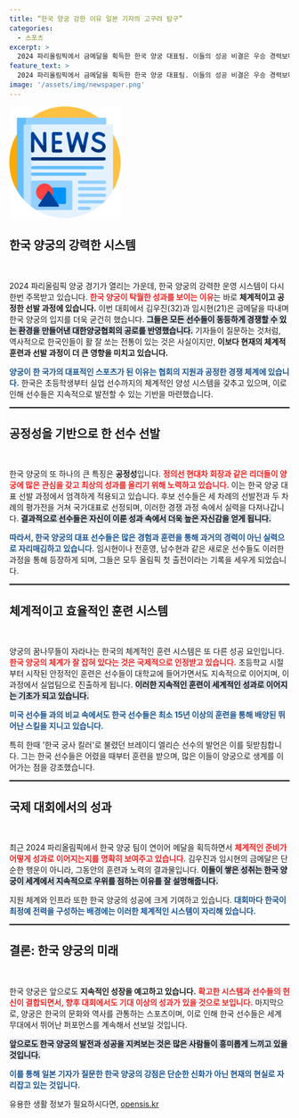 ```yaml
---
title: “한국 양궁 강한 이유 일본 기자의 고구려 탐구”
categories:
  - 스포츠
excerpt: >
  2024 파리올림픽에서 금메달을 획득한 한국 양궁 대표팀. 이들의 성공 비결은 우승 경력보다 공정한 선발전과 체계적인 훈련 시스템에 있다. 도쿄 3관왕 안산의 선발 탈락이 의미하는 바는? 한국 양궁의 저력을 확인해보세요!
feature_text: >
  2024 파리올림픽에서 금메달을 획득한 한국 양궁 대표팀. 이들의 성공 비결은 우승 경력보다 공정한 선발전과 체계적인 훈련 시스템에 있다. 도쿄 3관왕 안산의 선발 탈락이 의미하는 바는? 한국 양궁의 저력을 확인해보세요!
image: '/assets/img/newspaper.png'
---
```


<p><img src="/assets/img/newspaper.png" alt="kimp 속보" /></p>

<h2 data-ke-size="size26">한국 양궁의 강력한 시스템</h2>

<p data-ke-size="size16">&nbsp;</p>

<p>2024 파리올림픽 양궁 경기가 열리는 가운데, 한국 양궁의 강력한 운영 시스템이 다시 한번 주목받고 있습니다. <b><span style="color: #ee2323;">한국 양궁이 탁월한 성과를 보이는 이유</span></b>는 바로 <strong>체계적이고 공정한 선발 과정에 있습니다.</strong> 이번 대회에서 김우진(32)과 임시현(21)은 금메달을 따내며 한국 양궁의 입지를 더욱 굳건히 했습니다. <b><span style="background-color: #21538527;">그들은 모든 선수들이 동등하게 경쟁할 수 있는 환경을 만들어낸 대한양궁협회의 공로를 반영했습니다.</span></b> 기자들이 질문하는 것처럼, 역사적으로 한국인들이 활 잘 쏘는 전통이 있는 것은 사실이지만, <strong>이보다 현재의 체계적 훈련과 선발 과정이 더 큰 영향을 미치고 있습니다.</strong> </p>

<p><b><span style="color: #1a5490;">양궁이 한 국가의 대표적인 스포츠가 된 이유는 협회의 지원과 공정한 경쟁 체계에 있습니다.</span></b> 한국은 초등학생부터 실업 선수까지의 체계적인 양성 시스템을 갖추고 있으며, 이로 인해 선수들은 지속적으로 발전할 수 있는 기반을 마련했습니다. </p>

<hr style="border-top: 1px solid #000;">

<h2 data-ke-size="size26">공정성을 기반으로 한 선수 선발</h2>

<p data-ke-size="size16">&nbsp;</p>

<p>한국 양궁의 또 하나의 큰 특징은 <strong>공정성</strong>입니다. <b><span style="color: #ee2323;">정의선 현대차 회장과 같은 리더들이 양궁에 많은 관심을 갖고 최상의 성과를 올리기 위해 노력하고 있습니다.</span></b> 이는 한국 양궁 대표 선발 과정에서 엄격하게 적용되고 있습니다. 후보 선수들은 세 차례의 선발전과 두 차례의 평가전을 거쳐 국가대표로 선정되며, 이러한 경쟁 과정 속에서 실력을 다져나갑니다. <b><span style="background-color: #21538527;">결과적으로 선수들은 자신이 이룬 성과 속에서 더욱 높은 자신감을 얻게 됩니다.</span></b> </p>

<p><b><span style="color: #1a5490;">따라서, 한국 양궁의 대표 선수들은 많은 경험과 훈련을 통해 과거의 경력이 아닌 실력으로 자리매김하고 있습니다.</span></b> 임시현이나 전훈영, 남수현과 같은 새로운 선수들도 이러한 과정을 통해 등장하게 되며, 그들은 모두 올림픽 첫 출전이라는 기록을 세우게 되었습니다. </p>

<hr style="border-top: 1px solid #000;">

<h2 data-ke-size="size26">체계적이고 효율적인 훈련 시스템</h2>

<p data-ke-size="size16">&nbsp;</p>

<p>양궁의 꿈나무들이 자라나는 한국의 체계적인 훈련 시스템은 또 다른 성공 요인입니다. <b><span style="color: #ee2323;">한국 양궁의 체계가 잘 잡혀 있다는 것은 국제적으로 인정받고 있습니다.</span></b> 초등학교 시절부터 시작된 안정적인 훈련은 선수들이 대학교에 들어가면서도 지속적으로 이어지며, 이 과정에서 실업팀으로 진출하게 됩니다. <b><span style="background-color: #21538527;">이러한 지속적인 훈련이 세계적인 성과로 이어지는 기초가 되고 있습니다.</span></b> </p>

<p><b><span style="color: #1a5490;">미국 선수들 과의 비교 속에서도 한국 선수들은 최소 15년 이상의 훈련을 통해 배양된 뛰어난 스킬을 지니고 있습니다.</span></b></p> 특히 한때 '한국 궁사 킬러'로 불렸던 브레이디 엘리슨 선수의 발언은 이를 뒷받침합니다. 그는 한국 선수들은 어렸을 때부터 훈련을 받으며, 많은 이들이 양궁으로 생계를 이어가는 점을 강조했습니다. 

<hr style="border-top: 1px solid #000;">

<h2 data-ke-size="size26">국제 대회에서의 성과</h2>

<p data-ke-size="size16">&nbsp;</p>

<p>최근 2024 파리올림픽에서 한국 양궁 팀이 연이어 메달을 획득하면서 <b><span style="color: #ee2323;">체계적인 준비가 어떻게 성과로 이어지는지를 명확히 보여주고 있습니다.</span></b> 김우진과 임시현의 금메달은 단순한 행운이 아니라, 그동안의 훈련과 노력의 결과물입니다. <b><span style="background-color: #21538527;">이들이 쌓은 성취는 한국 양궁이 세계에서 지속적으로 우위를 점하는 이유를 잘 설명해줍니다.</span></b> </p>

<p>지원 체계와 인프라 또한 한국 양궁의 성공에 크게 기여하고 있습니다. <b><span style="color: #1a5490;">대회마다 한국이 최정예 전력을 구성하는 배경에는 이러한 체계적인 시스템이 자리해 있습니다.</span></b> </p>

<hr style="border-top: 1px solid #000;">

<h2 data-ke-size="size26">결론: 한국 양궁의 미래</h2>

<p data-ke-size="size16">&nbsp;</p>

<p>한국 양궁은 앞으로도 <strong>지속적인 성장을 예고하고 있습니다.</strong> <b><span style="color: #ee2323;">확고한 시스템과 선수들의 헌신이 결합되면서, 향후 대회에서도 기대 이상의 성과가 있을 것으로 보입니다.</span></b> 마지막으로, 양궁은 한국의 문화와 역사를 관통하는 스포츠이며, 이로 인해 한국 선수들은 세계 무대에서 뛰어난 퍼포먼스를 계속해서 선보일 것입니다. </p>

<p><b><span style="background-color: #21538527;">앞으로도 한국 양궁의 발전과 성공을 지켜보는 것은 많은 사람들이 흥미롭게 느끼고 있을 것입니다.</span></b> </p>

<p><b><span style="color: #1a5490;">이를 통해 일본 기자가 질문한 한국 양궁의 강점은 단순한 신화가 아닌 현재의 현실로 자리잡고 있는 것입니다.</span></b></p> 

<p data-ke-size="size16"></p>
유용한 생활 정보가 필요하시다면, <a href="https://opensis.kr" rel="dofollow">opensis.kr</a>


